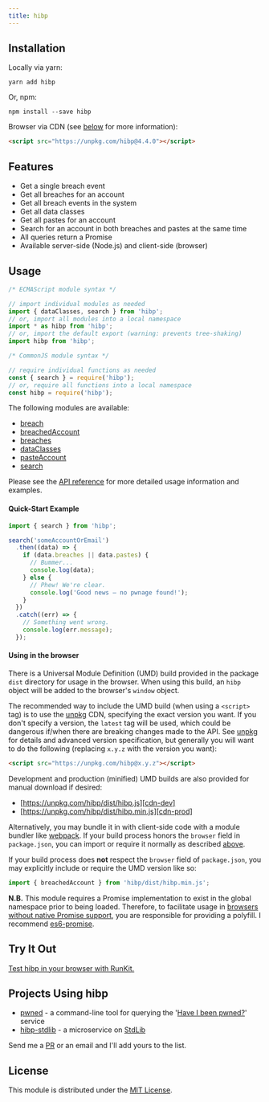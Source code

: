 ```yaml
---
title: hibp
---
```


## Installation

Locally via yarn:

```shell
yarn add hibp
```

Or, npm:

```shell
npm install --save hibp
```

Browser via CDN (see [below](#using-in-the-browser) for more information):

```html
<script src="https://unpkg.com/hibp@4.4.0"></script>
```

## Features

* Get a single breach event
* Get all breaches for an account
* Get all breach events in the system
* Get all data classes
* Get all pastes for an account
* Search for an account in both breaches and pastes at the same time
* All queries return a Promise
* Available server-side (Node.js) and client-side (browser)

## Usage

```javascript
/* ECMAScript module syntax */

// import individual modules as needed
import { dataClasses, search } from 'hibp';
// or, import all modules into a local namespace
import * as hibp from 'hibp';
// or, import the default export (warning: prevents tree-shaking)
import hibp from 'hibp';

/* CommonJS module syntax */

// require individual functions as needed
const { search } = require('hibp');
// or, require all functions into a local namespace
const hibp = require('hibp');
```

The following modules are available:

* [breach](https://github.com/wKovacs64/hibp/tree/master/API.md#breach)
* [breachedAccount](https://github.com/wKovacs64/hibp/tree/master/API.md#breachedaccount)
* [breaches](https://github.com/wKovacs64/hibp/tree/master/API.md#breaches)
* [dataClasses](https://github.com/wKovacs64/hibp/tree/master/API.md#dataclasses)
* [pasteAccount](https://github.com/wKovacs64/hibp/tree/master/API.md#pasteaccount)
* [search](https://github.com/wKovacs64/hibp/tree/master/API.md#search)

Please see the [API reference](https://github.com/wKovacs64/hibp/tree/master/API.md) for more detailed usage information and
examples.

#### Quick-Start Example

```javascript
import { search } from 'hibp';

search('someAccountOrEmail')
  .then((data) => {
    if (data.breaches || data.pastes) {
      // Bummer...
      console.log(data);
    } else {
      // Phew! We're clear.
      console.log('Good news — no pwnage found!');
    }
  })
  .catch((err) => {
    // Something went wrong.
    console.log(err.message);
  });
```

#### Using in the browser

There is a Universal Module Definition (UMD) build provided in the package
`dist` directory for usage in the browser. When using this build, an `hibp`
object will be added to the browser's `window` object.

The recommended way to include the UMD build (when using a `<script>` tag) is to
use the [unpkg][unpkg] CDN, specifying the exact version you want. If you don't
specify a version, the `latest` tag will be used, which could be dangerous
if/when there are breaking changes made to the API. See [unpkg][unpkg] for
details and advanced version specification, but generally you will want to do
the following (replacing `x.y.z` with the version you want):

```html
<script src="https://unpkg.com/hibp@x.y.z"></script>
```

Development and production (minified) UMD builds are also provided for manual
download if desired:

* [https://unpkg.com/hibp/dist/hibp.js][cdn-dev]
* [https://unpkg.com/hibp/dist/hibp.min.js][cdn-prod]

Alternatively, you may bundle it in with client-side code with a module bundler
like [webpack][webpack]. If your build process honors the `browser` field in
`package.json`, you can import or require it normally as described
[above](#usage).

If your build process does **not** respect the `browser` field of
`package.json`, you may explicitly include or require the UMD version like so:

```javascript
import { breachedAccount } from 'hibp/dist/hibp.min.js';
```

**N.B.** This module requires a Promise implementation to exist in the global
namespace prior to being loaded. Therefore, to facilitate usage in
[browsers without native Promise support][caniuse-promise], you are responsible
for providing a polyfill. I recommend [es6-promise][es6-promise].

## Try It Out

[Test hibp in your browser with RunKit.][runkit]

## Projects Using hibp

* [pwned][pwned] - a command-line tool for querying the
  '[Have I been pwned?][haveibeenpwned]' service
* [hibp-stdlib][hibp-stdlib] - a microservice on [StdLib][stdlib]

Send me a [PR][pulls] or an email and I'll add yours to the list.

## License

This module is distributed under the [MIT License][license].

[npm-image]: https://img.shields.io/npm/v/hibp.svg?style=flat-square
[npm-url]: https://www.npmjs.com/package/hibp
[travis-image]: https://img.shields.io/travis/wKovacs64/hibp.svg?style=flat-square
[travis-url]: https://travis-ci.org/wKovacs64/hibp
[coveralls-image]: https://img.shields.io/coveralls/wKovacs64/hibp.svg?style=flat-square
[coveralls-url]: https://coveralls.io/github/wKovacs64/hibp
[troy]: http://www.troyhunt.com
[haveibeenpwned]: https://haveibeenpwned.com
[unpkg]: https://unpkg.com
[cdn-dev]: https://unpkg.com/hibp/dist/hibp.js
[cdn-prod]: https://unpkg.com/hibp/dist/hibp.min.js
[webpack]: https://webpack.github.io
[caniuse-promise]: http://caniuse.com/#search=promise
[es6-promise]: https://github.com/stefanpenner/es6-promise
[runkit]: https://runkit.com/npm/hibp
[pwned]: https://github.com/wKovacs64/pwned
[pulls]: https://github.com/wKovacs64/hibp/pulls
[hibp-stdlib]: https://stdlib.com/services/wKovacs64/hibp
[stdlib]: https://stdlib.com
[license]: https://github.com/wKovacs64/hibp/tree/master/LICENSE.txt
